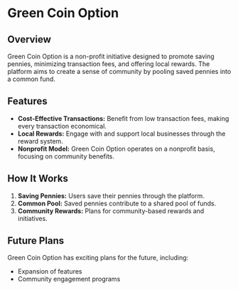 # Green Coin Option

## Overview
Green Coin Option is a non-profit initiative designed to promote saving pennies, minimizing transaction fees, and offering local rewards. The platform aims to create a sense of community by pooling saved pennies into a common fund.

## Features
- **Cost-Effective Transactions:** Benefit from low transaction fees, making every transaction economical.
- **Local Rewards:** Engage with and support local businesses through the reward system.
- **Nonprofit Model:** Green Coin Option operates on a nonprofit basis, focusing on community benefits.

## How It Works
1. **Saving Pennies:** Users save their pennies through the platform.
2. **Common Pool:** Saved pennies contribute to a shared pool of funds.
3. **Community Rewards:** Plans for community-based rewards and initiatives.

## Future Plans
Green Coin Option has exciting plans for the future, including:
- Expansion of features
- Community engagement programs
